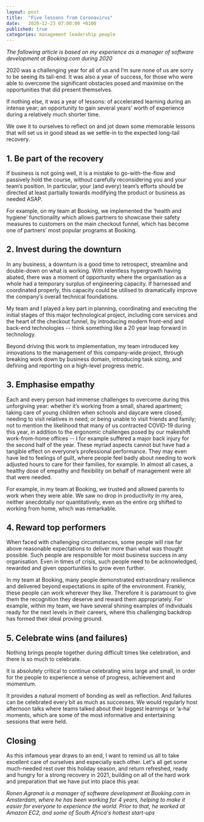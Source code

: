 ```yaml
---
layout: post
title:  "Five lessons from Coronavirus"
date:   2020-12-23 07:00:00 +0100
published: true
categories: management leadership people
---
```


*The following article is based on my experience as a manager of software development at Booking.com during 2020* 

2020 was a challenging year for all of us and I’m sure none of us are sorry to be seeing its tail-end. It was also a year of success, for those who were able to overcome the significant obstacles posed and maximise on the opportunities that did present themselves.

If nothing else, it was a year of lessons: of accelerated learning during an intense year; an opportunity to gain several years’ worth of experience during a relatively much shorter time.

We owe it to ourselves to reflect on and jot down some memorable lessons that will set us in good stead as we settle-in to the expected long-tail recovery.

## 1. Be part of the recovery

If business is not going well, it is a mistake to go-with-the-flow and passively hold the course, without carefully reconsidering you and your team’s position. In particular, your (and every) team’s efforts should be directed at least partially towards modifying the product or business as needed ASAP.

For example, on my team at Booking, we implemented the ‘health and hygiene’ functionality which allows partners to showcase their safety measures to customers on the main checkout funnel, which has become one of partners’ most popular programs at Booking.

## 2. Invest during the downturn

In any business, a downturn is a good time to retrospect, streamline and double-down on what is working. With relentless hypergrowth having abated, there was a moment of opportunity where the organisation as a whole had a temporary surplus of engineering capacity. If harnessed and coordinated properly, this capacity could be utilised to dramatically improve the company’s overall technical foundations.

My team and I played a key part in planning, coordinating and executing the initial stages of this major technological project, including core services and the heart of the checkout funnel, by introducing modern front-end and back-end technologies -- think something like a 20 year leap forward in technology.

Beyond driving this work to implementation, my team introduced key innovations to the management of this company-wide project, through breaking work down by business domain, introducing task sizing, and defining and reporting on a high-level progress metric.

## 3. Emphasise empathy

Each and every person had immense challenges to overcome during this unforgiving year: whether it’s working from a small, shared apartment; taking care of young children when schools and daycare were closed; needing to visit relatives in need; or being unable to visit friends and family; not to mention the likelihood that many of us contracted COVID-19 during this year, in addition to the ergonomic challenges posed by our makeshift work-from-home offices -- I for example suffered a major back injury for the second half of the year. These myriad aspects cannot but have had a tangible effect on everyone’s professional performance. They may even have led to feelings of guilt, where people feel badly about needing to work adjusted hours to care for their families, for example. In almost all cases, a healthy dose of empathy and flexibility on behalf of management were all that were needed.

For example, in my team at Booking, we trusted and allowed parents to work when they were able. We saw no drop in productivity in my area, neither anecdotally nor quantitatively, even as the entire org shifted to working from home, which was remarkable.

## 4. Reward top performers

When faced with challenging circumstances, some people will rise far above reasonable expectations to deliver more than what was thought possible. Such people are responsible for most business success in any organisation. Even in times of crisis, such people need to be acknowledged, rewarded and given opportunities to grow even further.

In my team at Booking, many people demonstrated extraordinary resilience and delivered beyond expectations in spite of the environment. Frankly, these people can work wherever they like. Therefore it is paramount to give them the recognition they deserve and reward them appropriately. For example, within my team, we have several shining examples of individuals ready for the next levels in their careers, where this challenging backdrop has formed their ideal proving ground.

## 5. Celebrate wins (and failures)

Nothing brings people together during difficult times like celebration, and there is so much to celebrate.

It is absolutely critical to continue celebrating wins large and small, in order for the people to experience a sense of progress, achievement and momentum.

It provides a natural moment of bonding as well as reflection. And failures can be celebrated every bit as much as successes. We would regularly host afternoon talks where teams talked about their biggest learnings or ‘a-ha’ moments, which are some of the most informative and entertaining sessions that were held.

## Closing 

As this infamous year draws to an end, I want to remind us all to take excellent care of ourselves and especially each other. Let's all get some much-needed rest over this holiday season, and return refreshed, ready and hungry for a strong recovery in 2021, building on all of the hard work and preparation that we have put into place this year.

*Ronen Agranat is a manager of software development at Booking.com in Amsterdam, where he has been working for 4 years, helping to make it easier for everyone to experience the world. Prior to that, he worked at Amazon EC2, and some of South Africa's hottest start-ups*